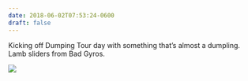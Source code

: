 ```yaml
---
date: 2018-06-02T07:53:24-0600
draft: false
---
```




Kicking off Dumping Tour day with something that’s almost a dumpling. Lamb sliders from Bad Gyros.

![](/images/2018/f0ac9e4166.jpg)




